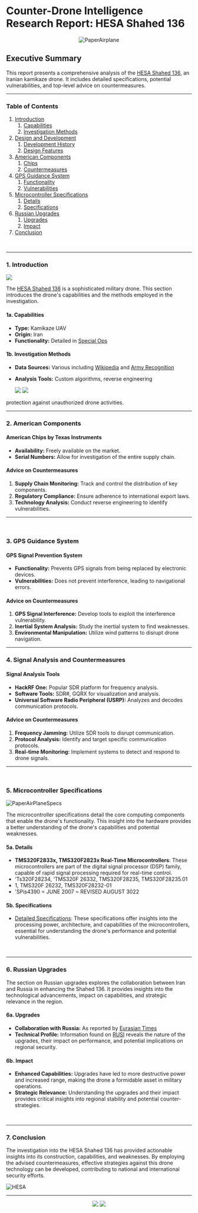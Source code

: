 # Counter-Drone Intelligence Research Report: HESA Shahed 136


<p align="center">
  <img src="https://github.com/TreadSoftly/Projects/assets/121847455/c4233f03-f998-4302-b2bf-ddb6a2b26d3a" alt="PaperAirplane">
</p>

<h2 align="center">

## Executive Summary
</h2>

<p align="center">
  
This report presents a comprehensive analysis of the [HESA Shahed 136](https://en.wikipedia.org/wiki/HESA_Shahed_136), an Iranian kamikaze drone. It includes detailed specifications, potential vulnerabilities, and top-level advice on countermeasures.
</p>

---

### Table of Contents

1. [Introduction](#introduction)
   1. [Capabilities](#capabilities)
   2. [Investigation Methods](#investigation-methods)
2. [Design and Development](#design-and-development)
   1. [Development History](#development-history)
   2. [Design Features](#design-features)
3. [American Components](#american-components)
   1. [Chips](#chips)
   2. [Countermeasures](#countermeasures)
4. [GPS Guidance System](#gps-guidance-system)
   1. [Functionality](#functionality)
   2. [Vulnerabilities](#vulnerabilities)
5. [Microcontroller Specifications](#microcontroller-specifications)
   1. [Details](#details)
   2. [Specifications](#specifications)
6. [Russian Upgrades](#russian-upgrades)
   1. [Upgrades](#upgrades)
   2. [Impact](#impact)
7. [Conclusion](#conclusion)
</p>
<br>

---

### 1. Introduction
<a href="https://en.wikipedia.org/wiki/HESA_Shahed_136"><img src="https://img.shields.io/badge/Wikipedia-HESA_Shahed_136-blue?style=for-the-badge"></a>


The [HESA Shahed 136](https://www.militaryfactory.com/aircraft/detail.php?aircraft_id=2520) is a sophisticated military drone. This section introduces the drone's capabilities and the methods employed in the investigation.


#### 1a. Capabilities

- **Type:** Kamikaze UAV
- **Origin:** Iran
- **Functionality:** Detailed in [Special Ops](https://special-ops.org/hesa-shahed-136-kamikaze-drone/)



#### 1b. Investigation Methods

- **Data Sources:** Various including [Wikipedia](https://en.wikipedia.org/wiki/HESA_Shahed_136) and [Army Recognition](https://www.armyrecognition.com/iran_unmanned_ground_aerial_vehicles_systems/shahed-136_loitering_munition_kamikaze-suicide_drone_iran_data.html)
- **Analysis Tools:** Custom algorithms, reverse engineering

  <!-- Badges as hyperlinks -->
  <a href="https://en.wikipedia.org/wiki/HESA_Shahed_136"><img src="https://img.shields.io/badge/Wikipedia-HESA_Shahed_136-blue?style=for-the-badge"></a>
  <a href="https://www.militaryfactory.com/aircraft/detail.php?aircraft_id=2520"><img src="https://img.shields.io/badge/Military_Factory-HESA_Shahed_136-green?style=for-the-badge"></a>
  <!-- More badges -->

protection against unauthorized drone activities.
<br>

---

### 2. American Components

#### **American Chips by Texas Instruments**

- **Availability:** Freely available on the market.
- **Serial Numbers:** Allow for investigation of the entire supply chain.

#### **Advice on Countermeasures**

1. **Supply Chain Monitoring:** Track and control the distribution of key components.
2. **Regulatory Compliance:** Ensure adherence to international export laws.
3. **Technology Analysis:** Conduct reverse engineering to identify vulnerabilities.

---

<br>

### 3. GPS Guidance System

#### **GPS Signal Prevention System**

- **Functionality:** Prevents GPS signals from being replaced by electronic devices.
- **Vulnerabilities:** Does not prevent interference, leading to navigational errors.

#### **Advice on Countermeasures**

1. **GPS Signal Interference:** Develop tools to exploit the interference vulnerability.
2. **Inertial System Analysis:** Study the inertial system to find weaknesses.
3. **Environmental Manipulation:** Utilize wind patterns to disrupt drone navigation.

---

### 4. Signal Analysis and Countermeasures

#### **Signal Analysis Tools**

- **HackRF One:** Popular SDR platform for frequency analysis.
- **Software Tools:** SDR#, GQRX for visualization and analysis.
- **Universal Software Radio Peripheral (USRP):** Analyzes and decodes communication protocols.

#### **Advice on Countermeasures**

1. **Frequency Jamming:** Utilize SDR tools to disrupt communication.
2. **Protocol Analysis:** Identify and target specific communication protocols.
3. **Real-time Monitoring:** Implement systems to detect and respond to drone signals.

---

<br>

### 5. Microcontroller Specifications

![PaperAirPlaneSpecs](https://github.com/TreadSoftly/Projects/assets/121847455/7670c9cd-05c9-4654-8a13-c1eeca60f010)

The microcontroller specifications detail the core computing components that enable the drone's functionality. This insight into the hardware provides a better understanding of the drone's capabilities and potential weaknesses.
<br>

#### 5a. Details

- **TMS320F2833x, TMS320F2823x Real-Time Microcontrollers**: These microcontrollers are part of the digital signal processor (DSP) family, capable of rapid signal processing required for real-time control.
- ‘Ts320F28234, ‘TMS320F 26332, TMS320F28235, TMS320F28235.01  
- 1, TMS320F 26232, TMS320F28232-01  
- 'SPis4390 = JUNE 2007 ~ REVISED AUGUST 3022    

#### 5b. Specifications

- [Detailed Specifications](https://www.ti.com/lit/ds/symlink/tms320f28335.pdf): These specifications offer insights into the processing power, architecture, and capabilities of the microcontrollers, essential for understanding the drone's performance and potential vulnerabilities.

<br>

---

### 6. Russian Upgrades
The section on Russian upgrades explores the collaboration between Iran and Russia in enhancing the Shahed 136. It provides insights into the technological advancements, impact on capabilities, and strategic relevance in the region.

#### 6a. Upgrades
- **Collaboration with Russia:** As reported by [Eurasian Times](https://www.eurasiantimes.com/hitting-bulls-eye-russia-has-upgraded-iranian-shahed-136-kamikaze/)
- **Technical Profile:** Information found on [RUSI](https://rusi.org/explore-our-research/publications/commentary/russias-iranian-made-uavs-technical-profile) reveals the nature of the upgrades, their impact on performance, and potential implications on regional security.

#### 6b. Impact
- **Enhanced Capabilities:** Upgrades have led to more destructive power and increased range, making the drone a formidable asset in military operations.
- **Strategic Relevance:** Understanding the upgrades and their impact provides critical insights into regional stability and potential counter-strategies.
<br>

---

### 7. Conclusion
The investigation into the HESA Shahed 136 has provided actionable insights into its construction, capabilities, and weaknesses. By employing the advised countermeasures, effective strategies against this drone technology can be developed, contributing to national and international security efforts.

![HESA](https://github.com/TreadSoftly/Projects/assets/121847455/19c8ab35-d1bd-4afe-86ff-3dc1aadd4ca6)

---

<p align="center">
  <!-- Badges as hyperlinks -->
  <a href="https://en.wikipedia.org/wiki/HESA_Shahed_136"><img src="https://img.shields.io/badge/Wikipedia-HESA_Shahed_136-blue?style=for-the-badge"></a>
  <a href="https://www.militaryfactory.com/aircraft/detail.php?aircraft_id=2520"><img src="https://img.shields.io/badge/Military_Factory-HESA_Shahed_136-green?style=for-the-badge"></a>
  <!-- More badges -->
</p>

